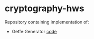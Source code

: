 # cryptography-hws

Repository containing implementation of:
* Geffe Generator [code](./GefferGenerator.java)